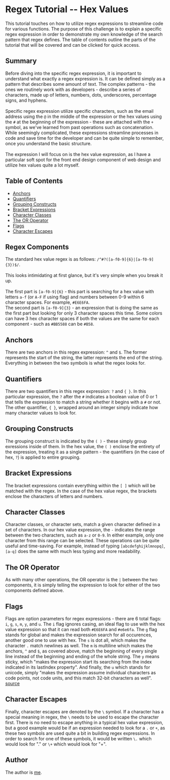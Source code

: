 # Regex Tutorial -- Hex Values

This tutorial touches on how to utilize regex expressions to streamline code for various functions. The purpose of this challenge is to explain a specific regex expression in order to demonstrate my own knowledge of the search pattern that regex defines. The table of contents outline the parts of the tutorial that will be covered and can be clicked for quick access.

## Summary

Before diving into the specific regex expression, it is important to understand what exactly a regex expression is. It can be defined simply as a pattern that describes some amount of text. The complex patterns - the ones we routinely work with as developers - describe a series of characters, made up of letters, numbers, dots, underscores, percentage signs, and hyphens.
<br><br>
Specific regex expression utilize specific characters, such as the email address using the `@` in the middle of the expression or the hex values using the `#` at the beginning of the expression - these are attached with the `+` symbol, as we've learned from past operations such as concatenation. While seemingly complicated, these expressions streamline processes in code and save time for the developer and can be quite simple to remember, once you understand the basic structure.
<br><br>
The expression I will focus on is the hex value expression, as I have a particular soft spot for the front end design component of web design and utilize hex values quite a lot myself.

## Table of Contents

- [Anchors](#anchors)
- [Quantifiers](#quantifiers)
- [Grouping Constructs](#grouping-constructs)
- [Bracket Expressions](#bracket-expressions)
- [Character Classes](#character-classes)
- [The OR Operator](#the-or-operator)
- [Flags](#flags)
- [Character Escapes](#character-escapes)

## Regex Components

The standard hex value regex is as follows: `/^#?([a-f0-9]{6}|[a-f0-9]{3})$/`.  
<br>
This looks intimidating at first glance, but it's very simple when you break it up.<br>
<br> The first part is `[a-f0-9]{6}` - this part is searching for a hex value with letters `a-f` (or `A-F` if using flag) and numbers between 0-9 within 6 character spaces. For example, `#E6E6FA`.
<br> The second part is `[a-f0-9]{3}` - an expression that is doing the same as the first part but looking for only 3 character spaces this time. Some colors can have 3 hex character spaces if both the values are the same for each component - such as `#BB5588` can be `#B58`.

## Anchors

There are two anchors in this regex expression: `^` and `$`. The former represents the start of the string, the latter represents the end of the string. Everything in between the two symbols is what the regex looks for.

## Quantifiers

There are two quantifiers in this regex expression: `?` and `{ }`. In this particular expression, the `?` after the `#` indicates a boolean value of 0 or 1 that tells the expression to match a string whether it begins with a `#` or not. <br>
The other quantifier, `{ }`, wrapped around an integer simply indicate how many character values to look for.

## Grouping Constructs

The grouping construct is indicated by the `( )` - these simply group exressions inside of them. In the hex value, the `( )` enclose the entirety of the expression, treating it as a single pattern - the quantifiers (in the case of hex, `?`) is applied to entire grouping.

## Bracket Expressions

The bracket expressions contain everything within the `[ ]` which will be matched with the regex. In the case of the hex value regex, the brackets enclose the characters of letters and numbers.

## Character Classes

Character classes, or character sets, match a given character defined in a set of characters. In our hex value expression, the `-` indicates the range between the two characters, such as `a-z` or `0-9`. In either example, only one character from this range can be selected. These operations can be quite useful and time-saving. For example, instead of typing `[abcdefghijklmnopq]`, `[a-q]` does the same with much less typing and more readability.

## The OR Operator

As with many other operations, the OR operator is the `|` between the two components, it is simply telling the expression to look for either of the two components defined above.

## Flags

Flags are option parameters for regex expressions - there are 6 total flags: `i`, `g`, `s`, `m`, `y`, and `u`. The `i` flag ignores casing, an ideal flag to use with the hex value expression so that it can read both `#E6E6FA` and `#e6e6fa`. The `g` flag stands for global and makes the expression search for all occurences, another good one to use with hex. The `s` is dot all, which makes the character `.` match newlines as well. The `m` is multiline which makes the anchors, `^` and `$`, as covered above, match the beginning of every single line instead of the beginning and ending of the whole string. The `y` means sticky, which "makes the expression start its searching from the index indicated in its lastIndex property". And finally, the `u` which stands for unicode, simply "makes the expression assume individual characters as code points, not code units, and this match 32-bit characters as well".
[source](https://www.codeguage.com/courses/regexp/flags)

## Character Escapes

Finally, character escapes are denoted by the `\` symbol. If a character has a special meaning in regex, the `\` needs to be used to escape the character first. There is no need to escape anything in a typical hex value expression, but a good example would be if an expression needed to look for a `.` or `+`, as these two symbols are used quite a bit in building regex expressions. In order to search for one of these symbols, it would be written `\.` which would look for "." or `\+` which would look for "+".

## Author

The author is [me](https://github.com/JThorneX).
